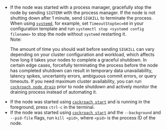 <ul>
	<li>If the node was started with a process manager, gracefully stop the node by sending <code>SIGTERM</code> with the process manager. If the node is not shutting down after 1 minute, send <code>SIGKILL</code> to terminate the process. When using <code><a href="https://www.freedesktop.org/wiki/Software/systemd/" target="_blank">systemd</a></code>, for example, set <code>TimeoutStopSec=60</code> in your configuration template and run <code>systemctl stop &lt;systemd config filename&gt;</code> to stop the node without <code>systemd</code> restarting it.</li>
	<div class="bs-callout bs-callout--info"><div class="bs-callout__label">Note:</div>
	<p>The amount of time you should wait before sending <code>SIGKILL</code> can vary depending on your cluster configuration and workload, which affects how long it takes your nodes to complete a graceful shutdown. In certain edge cases, forcefully terminating the process before the node has completed shutdown can result in temporary data unavailability, latency spikes, uncertainty errors, ambiguous commit errors, or query timeouts. If you need maximum cluster availability, you can run <a href="cockroach-node.html"><code>cockroach node drain</code></a> prior to node shutdown and actively monitor the draining process instead of automating it.</p>
	</div>
	<li>If the node was started using <a href="cockroach-start.html"><code>cockroach start</code></a> and is running in the foreground, press <code>ctrl-c</code> in the terminal.</li>
	<li>If the node was started using <a href="cockroach-start.html"><code>cockroach start</code></a> and the <code>--background</code> and <code>--pid-file</code> flags, run <code>kill &lt;pid&gt;</code>, where <code>&lt;pid&gt;</code> is the process ID of the node.</li>
</ul>

